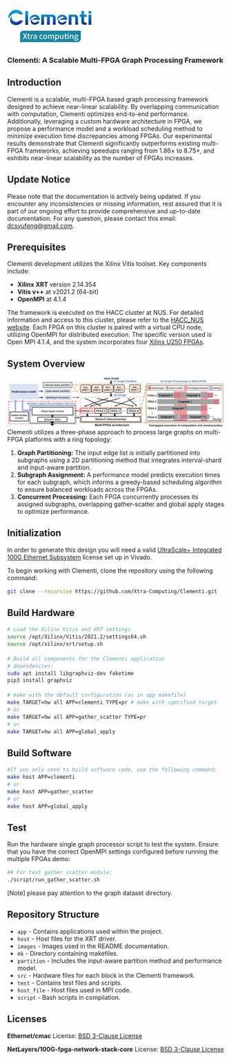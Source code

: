 ![](images/Clementi_logo.png)
### Clementi: A Scalable Multi-FPGA Graph Processing Framework

## Introduction
Clementi is a scalable, multi-FPGA based graph processing framework designed to achieve near-linear scalability. By overlapping communication with computation, Clementi optimizes end-to-end performance. Additionally, leveraging a custom hardware architecture in FPGA, we propose a performance model and a workload scheduling method to minimize execution time discrepancies among FPGAs. Our experimental results demonstrate that Clementi significantly outperforms existing multi-FPGA frameworks, achieving speedups ranging from 1.86× to 8.75×, and exhibits near-linear scalability as the number of FPGAs increases.

## Update Notice

Please note that the documentation is actively being updated. If you encounter any inconsistencies or missing information, rest assured that it is part of our ongoing effort to provide comprehensive and up-to-date documentation. For any question, please contact this email: dcsyufeng@gmail.com.

## Prerequisites
Clementi development utilizes the Xilinx Vitis toolset. Key components include:
- **Xilinx XRT** version 2.14.354
- **Vitis v++** at v2021.2 (64-bit)
- **OpenMPI** at 4.1.4

The framework is executed on the HACC cluster at NUS. For detailed information and access to this cluster, please refer to the [HACC_NUS website](https://xacchead.d2.comp.nus.edu.sg/). Each FPGA on this cluster is paired with a virtual CPU node, utilizing OpenMPI for distributed execution. The specific version used is Open MPI 4.1.4, and the system incorporates four [Xilinx U250 FPGAs](https://docs.amd.com/r/en-US/ug1120-alveo-platforms/U200-Gen3x16-XDMA-base_2-Platform).

## System Overview
![Clementi Overview](images/Clementi_overview.png)
Clementi utilizes a three-phase approach to process large graphs on multi-FPGA platforms with a ring topology:
1. **Graph Partitioning:** The input edge list is initially partitioned into subgraphs using a 2D partitioning method that integrates interval-shard and input-aware partition.
2. **Subgraph Assignment:** A performance model predicts execution times for each subgraph, which informs a greedy-based scheduling algorithm to ensure balanced workloads across the FPGAs.
3. **Concurrent Processing:** Each FPGA concurrently processes its assigned subgraphs, overlapping gather-scatter and global apply stages to optimize performance.

## Initialization
In order to generate this design you will need a valid [UltraScale+ Integrated 100G Ethernet Subsystem](https://www.xilinx.com/products/intellectual-property/cmac_usplus.html) license set up in Vivado.

To begin working with Clementi, clone the repository using the following command:
```bash
git clone --recursive https://github.com/Xtra-Computing/Clementi.git
```
## Build Hardware
```bash
# Load the Xilinx Vitis and XRT settings
source /opt/Xilinx/Vitis/2021.2/settings64.sh
source /opt/xilinx/xrt/setup.sh

# Build all components for the Clementi application
# dependencies:
sudo apt install libgraphviz-dev faketime
pip3 install graphviz

# make with the default configuration (as in app makefile)
make TARGET=hw all APP=clementi TYPE=pr # make with specified target
# or 
make TARGET=hw all APP=gather_scatter TYPE=pr
# or
make TARGET=hw all APP=global_apply
```

## Build Software
```bash
#If you only need to build software code, use the following command:
make host APP=clementi
# or 
make host APP=gather_scatter
# or
make host APP=global_apply
```

## Test
Run the hardware single graph processor script to test the system. Ensure that you have the correct OpenMPI settings configured before running the multiple FPGAs demo:
```bash
## For test gather_scatter module:
./script/run_gather_scatter.sh
```
[Note] please pay attention to the graph dataset directory.

## Repository Structure

- `app` - Contains applications used within the project.
- `host` - Host files for the XRT driver.
- `images` - Images used in the README documentation.
- `mk` - Directory containing makefiles.
- `partition` - Includes the input-aware partition method and performance model.
- `src` - Hardware files for each block in the Clementi framework.
- `test` - Contains test files and scripts.
- `host_file` - Host files used in MPI code.
- `script` - Bash scripts in compilation.


## Licenses

**Ethernet/cmac** License: [BSD 3-Clause License](THIRD_PARTY_LIC.md)

**NetLayers/100G-fpga-network-stack-core** License: [BSD 3-Clause License](THIRD_PARTY_LIC.md)
